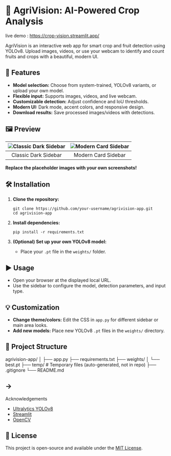 # 🌾 AgriVision: AI-Powered Crop Analysis
live demo : https://crop-vision.streamlit.app/

AgriVision is an interactive web app for smart crop and fruit detection using YOLOv8. Upload images, videos, or use your webcam to identify and count fruits and crops with a beautiful, modern UI.

## 🚀 Features

- **Model selection:** Choose from system-trained, YOLOv8 variants, or upload your own model.
- **Flexible input:** Supports images, videos, and live webcam.
- **Customizable detection:** Adjust confidence and IoU thresholds.
- **Modern UI:** Dark mode, accent colors, and responsive design.
- **Download results:** Save processed images/videos with detections.

## 🖼️ Preview

| ![Classic Dark Sidebar](https://via.placeholder.com/300x200/2c2f3a/f4f4f4?text=Dark+Sidebar) | ![Modern Card Sidebar](https://via.placeholder.com/300x200/23243a/f4f4f4?text=Card+Sidebar) |
|:---:|:---:|
| Classic Dark Sidebar | Modern Card Sidebar |

**Replace the placeholder images with your own screenshots!**

## 🛠️ Installation

1. **Clone the repository:**

    ```
    git clone https://github.com/your-username/agrivision-app.git
    cd agrivision-app
    ```

2. **Install dependencies:**

    ```
    pip install -r requirements.txt
    ```

3. **(Optional) Set up your own YOLOv8 model:**

    - Place your `.pt` file in the `weights/` folder.

## ▶️ Usage


- Open your browser at the displayed local URL.
- Use the sidebar to configure the model, detection parameters, and input type.

## 💡 Customization

- **Change theme/colors:** Edit the CSS in `app.py` for different sidebar or main area looks.
- **Add new models:** Place new YOLOv8 `.pt` files in the `weights/` directory.

## 📁 Project Structure

agrivision-app/
│
├── app.py
├── requirements.txt
├── weights/
│ └── best.pt
├── temp/ # Temporary files (auto-generated, not in repo)
├── .gitignore
└── README.md


## ->
 Acknowledgements

- [Ultralytics YOLOv8](https://github.com/ultralytics/ultralytics)
- [Streamlit](https://streamlit.io/)
- [OpenCV](https://opencv.org/)

## 📄 License

This project is open-source and available under the [MIT License](LICENSE).

